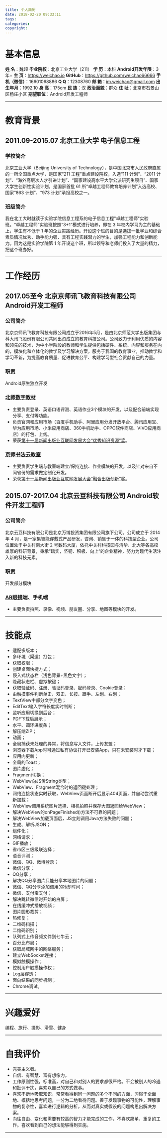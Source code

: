 ```yaml
---
title: 个人简历
date: 2018-02-20 09:33:11
tags: 
categories: 
copyright: 
---
```


# **基本信息**

**姓    名**：魏超
**毕业院校**：北京工业大学（211）
**学    历**：本科
**Android开发年限**：3年+
**主    页**：https://weichao.io
**GitHub**：https://github.com/weichao66666
**手机（微信）**：16601068886
**Q Q**：12308760
**邮    箱**：im.weichao@gmail.com
**出生年月**：1992.10
**身    高**：175cm
**民    族**：汉
**政治面貌**：群众
**住    址**：北京市石景山区杨庄小区
**期望职位**：Android开发工程师

---

# **教育背景**

## **2011.09-2015.07           北京工业大学                          电子信息工程**
### **学校简介**
北京工业大学（Beijing University of Technology），是中国北京市人民政府直属的一所全国重点大学，是国家“211 工程”重点建设院校，入选“111 计划”、“2011 计划”、“海外高层次人才引进计划”、“国家建设高水平大学公派研究生项目”、国家大学生创新性实验计划，是国家首批 61 所“卓越工程师教育培养计划”入选高校、国家“863 计划”、“973 计划”承担高校之一。
### **班级简介**
我在北工大时就读于实验学院信息工程系的电子信息工程"卓越工程师"实验班。“卓越工程师”实验班按照“3+1”模式进行培养，即在 3 年校内学习为主的基础上，学生有不低于 1 年的企业实践经历。开设这个班的目的是选拔一批学业和综合素质情况优秀、动手能力强、具有工程实践潜力的学生，加强工程能力和创新能力。因为这是实验学院第 1 年开设这个班，所以领导和老师们投入了大量的精力，把这个班办好。

---

# **工作经历**

## **2017.05至今               北京京师讯飞教育科技有限公司          Android开发工程师**
### **公司简介**
北京京师讯飞教育科技有限公司成立于2016年5月，是由北京师范大学出版集团与科大讯飞股份有限公司共同出资成立的教育科技公司。公司致力于利用优质的内容和领先的技术，为中小学阶段的教师和学生提供包括硬件、系统、内容和服务在内的，模块化和立体化的教学及学习解决方案，服务于我国的教育事业，推动教学和学习革新，为提高教育质量、促进教育公平、构建学习型社会贡献自己的力量。
### **职责**
Android原生独立开发
### **[北师数字教材](http://www.bsszjc.com/index_new.html "http://www.bsszjc.com/index_new.html")**
* 主要负责登录、英语口语评测、英语作业3个模块的开发，以及配合前端实现分享、支付等功能。
* 负责官网和应用市场（百度手机助手、阿里应用分发开放平台、腾讯应用宝、华为应用市场、小米应用商店、360手机助手、OPPO软件商店、VIVO应用商店）的打包、上线。
* 荣获[第十一届新闻出版业互联网发展大会“优秀知识资源”奖](http://otkw6sse5.bkt.clouddn.com/%E4%B8%AA%E4%BA%BA%E7%AE%80%E5%8E%86%E5%8C%97%E5%B8%88%E6%95%B0%E5%AD%97%E6%95%99%E6%9D%90.jpg)。

### **[京师书法云教室](http://sf.jsxfedu.com/ "http://sf.jsxfedu.com/")**
* 主要负责学生端与教室端建立/保持连接、作业模块的开发，以及针对来自不同省份的需求做定制化开发。
* 荣获[第十一届新闻出版业互联网发展大会“融合出版创新”奖](http://otkw6sse5.bkt.clouddn.com/%E4%B8%AA%E4%BA%BA%E7%AE%80%E5%8E%86%E4%BA%AC%E5%B8%88%E4%B9%A6%E6%B3%95%E4%BA%91%E6%95%99%E5%AE%A4.jpg)。

## **2015.07-2017.04           北京云豆科技有限公司                  Android软件开发工程师**
### **公司简介**
北京云豆科技有限公司是北京万博投资集团有限公司旗下公司。公司成立于 2014 年 4 月，是一家集智能穿戴式产品研发，咨询、销售于一体的科技型企业。公司位置处于中关村南大街 2 号数码大厦，依托中关村科技园与清华、北大等各高校雄厚的科研背景，秉承“踏实，坚韧、积极、向上”的企业精神，努力为现代生活注入新的科技元素。
### **职责**
开发部分模块
### **[AR眼镜](http://otkw6sse5.bkt.clouddn.com/%E4%B8%AA%E4%BA%BA%E7%AE%80%E5%8E%86%E4%BA%91%E8%B1%86%E7%9C%BC%E9%95%9C.jpg)端、手机端**
* 主要负责拍照、录像、视频、朋友圈、分享、地图等模块的开发。

---

# **技能点**

* 适配多版本；
* 多环境（渠道）打包；
* 获取权限；
* 创建桌面快捷方式；
* 侵入式状态栏（浅色背景+黑色文字）；
* 隐藏状态栏、虚拟按键；
* 获取验证码、注册、验证码登录、密码登录、Cookie登录；
* 由触摸事件判断单击、双击、长按、跟手、左划、右划；
* TextView中部分文字变色；
* EditText输入字符长度实时判断；
* 监听应用切换到后台；
* PDF下载后展示；
* 水平、圆环进度条；
* 解压缩ZIP；
* 动画；
* 全局捕获未处理的异常，将信息写入文件，上传友盟；
* 浏览器下载App时可通过私有协议打开已安装App，只在未安装时才下载；
* 应用内更新；
* 全局的Toast；
* 图片虚化；
* Fragment切换；
* WebView向JS传String类型；
* WebView、Fragment混合时的返回键处理；
* 网络连接状态实时获取，WebView页面断开后显示404页面，并自动尝试重新加载；
* WebView调用系统图片选择、相机拍照并保存大图返回给WebView；
* 解决WebView的onPageFinished()方法不可靠的问题；
* 解决WebView加载页面后，JS立刻调用Java方法失败的问题；
* 生成、解析JSON；
* 组件化；
* 网络请求；
* GIF播放；
* 省市区三级级联选择；
* 语音评测；
* 微信、QQ、微博登录；
* 微信分享；
* QQ分享；
* 解决QQ分享图片只能分享本地图片的问题；
* 微信、QQ分享添加调用的冷却时间；
* 微信、支付宝支付；
* 解决跳转微信时开始的白屏；
* 在线缓冲式播放视频；
* 图片圆形裁剪；
* 热修复；
* 二维码扫描；
* 二维码识别；
* 队列式上传音频文件到七牛云；
* 百分比布局；
* 获取局域网中的网络服务；
* 建立WebSocket连接；
* 模拟触摸操作；
* 控制用户触摸操作权；
* Log层穿透；
* 面向结果的同步机制；
* Chrome调试。

---

# **兴趣爱好**

编程、旅行、摄影、滑雪、健身

---

# **自我评价**

* 完美主义者。
* 自信、有智慧、富有想像力。 
* 工作原则性强，标准高，对自己和对别人的要求都很严格。不会被别人的冷遇和批评干扰，喜欢以自己的方式做事。 
* 喜欢不断地吸取知识，常常看得到同一问题的多个不同的方面，习惯于全面地、概括地思考问题，一分为二地看待问题。善于发现事物的可能性，理解事物的复杂性，喜欢进行逻辑的分析，从而对真实或假设的问题构思出解决方案。
* 向往自由、变化和需要有较高的智力才能完成的工作，不喜欢简单、重复的工作。喜欢看到自己的想法能够得到实施。

---
